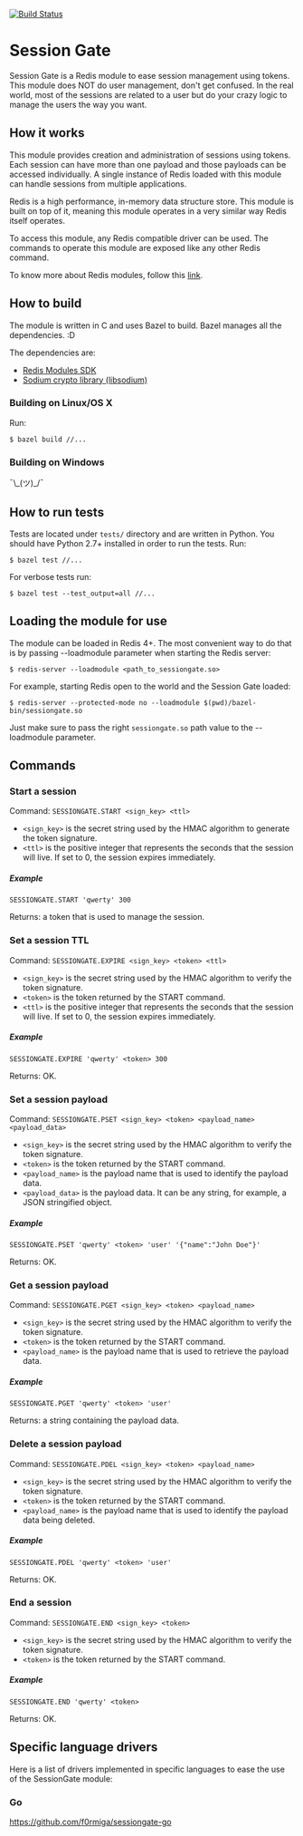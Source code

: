 [
![Build Status](https://travis-ci.org/f0rmiga/sessiongate.svg?branch=master)
](https://travis-ci.org/f0rmiga/sessiongate)

# Session Gate

Session Gate is a Redis module to ease session management using tokens. This module does NOT do user
management, don't get confused. In the real world, most of the sessions are related to a user but do
your crazy logic to manage the users the way you want.

## How it works

This module provides creation and administration of sessions using tokens. Each session can have
more than one payload and those payloads can be accessed individually. A single instance of Redis
loaded with this module can handle sessions from multiple applications.

Redis is a high performance, in-memory data structure store. This module is built on top of it,
meaning this module operates in a very similar way Redis itself operates.

To access this module, any Redis compatible driver can be used. The commands to operate this module
are exposed like any other Redis command.

To know more about Redis modules, follow this [link](http://antirez.com/news/106).

## How to build

The module is written in C and uses Bazel to build. Bazel manages all the dependencies. :D

The dependencies are:
- [Redis Modules SDK](https://github.com/RedisLabs/RedisModulesSDK)
- [Sodium crypto library (libsodium)](https://download.libsodium.org/doc/)

### Building on Linux/OS X

Run:

```
$ bazel build //...
```

### Building on Windows

¯\\\_(ツ)\_/¯

## How to run tests

Tests are located under `tests/` directory and are written in Python. You should have Python 2.7+
installed in order to run the tests. Run:

```
$ bazel test //...
```

For verbose tests run:

```
$ bazel test --test_output=all //...
```

## Loading the module for use

The module can be loaded in Redis 4+. The most convenient way to do that is by passing --loadmodule
parameter when starting the Redis server:

```
$ redis-server --loadmodule <path_to_sessiongate.so>
```

For example, starting Redis open to the world and the Session Gate loaded:
```
$ redis-server --protected-mode no --loadmodule $(pwd)/bazel-bin/sessiongate.so
```

Just make sure to pass the right `sessiongate.so` path value to the --loadmodule parameter.

## Commands

### Start a session

Command: `SESSIONGATE.START <sign_key> <ttl>`

- `<sign_key>` is the secret string used by the HMAC algorithm to generate the token signature.
- `<ttl>` is the positive integer that represents the seconds that the session will live. If set to
0, the session expires immediately.

##### Example
```
SESSIONGATE.START 'qwerty' 300
```

Returns: a token that is used to manage the session.

### Set a session TTL

Command: `SESSIONGATE.EXPIRE <sign_key> <token> <ttl>`

- `<sign_key>` is the secret string used by the HMAC algorithm to verify the token signature.
- `<token>` is the token returned by the START command.
- `<ttl>` is the positive integer that represents the seconds that the session will live. If set to
0, the session expires immediately.

##### Example
```
SESSIONGATE.EXPIRE 'qwerty' <token> 300
```

Returns: OK.

### Set a session payload

Command: `SESSIONGATE.PSET <sign_key> <token> <payload_name> <payload_data>`

- `<sign_key>` is the secret string used by the HMAC algorithm to verify the token signature.
- `<token>` is the token returned by the START command.
- `<payload_name>` is the payload name that is used to identify the payload data.
- `<payload_data>` is the payload data. It can be any string, for example, a JSON stringified
object.

##### Example
```
SESSIONGATE.PSET 'qwerty' <token> 'user' '{"name":"John Doe"}'
```

Returns: OK.

### Get a session payload

Command: `SESSIONGATE.PGET <sign_key> <token> <payload_name>`

- `<sign_key>` is the secret string used by the HMAC algorithm to verify the token signature.
- `<token>` is the token returned by the START command.
- `<payload_name>` is the payload name that is used to retrieve the payload data.

##### Example
```
SESSIONGATE.PGET 'qwerty' <token> 'user'
```

Returns: a string containing the payload data.

### Delete a session payload

Command: `SESSIONGATE.PDEL <sign_key> <token> <payload_name>`

- `<sign_key>` is the secret string used by the HMAC algorithm to verify the token signature.
- `<token>` is the token returned by the START command.
- `<payload_name>` is the payload name that is used to identify the payload data being deleted.

##### Example
```
SESSIONGATE.PDEL 'qwerty' <token> 'user'
```

Returns: OK.

### End a session

Command: `SESSIONGATE.END <sign_key> <token>`

- `<sign_key>` is the secret string used by the HMAC algorithm to verify the token signature.
- `<token>` is the token returned by the START command.

##### Example
```
SESSIONGATE.END 'qwerty' <token>
```

Returns: OK.

## Specific language drivers

Here is a list of drivers implemented in specific languages to ease the use of the SessionGate
module:

### Go

https://github.com/f0rmiga/sessiongate-go
